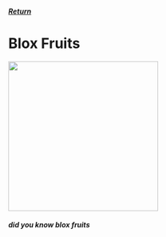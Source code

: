 <html>
  <head>
    <title>Ian's Wiki - Blox Fruits</title>
  </head>
  <body>
    <h5>
      <a href="index.md">Return</a>
    </h5>
    <h1>Blox Fruits</h1>
    <img src="https://static.wikia.nocookie.net/roblox-blox-piece/images/4/40/Dragon_%28West%29_Fruit.png/revision/latest/scale-to-width/360?cb=20241222155217" width=300 height=300>
    <h5>
      <p>
        did you know blox fruits
      </p>
    </h5>
  </body>
</html>
